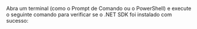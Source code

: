 Abra um terminal (como o Prompt de Comando ou o PowerShell) e execute o seguinte comando para verificar se o .NET SDK foi instalado com sucesso:

```bash

```